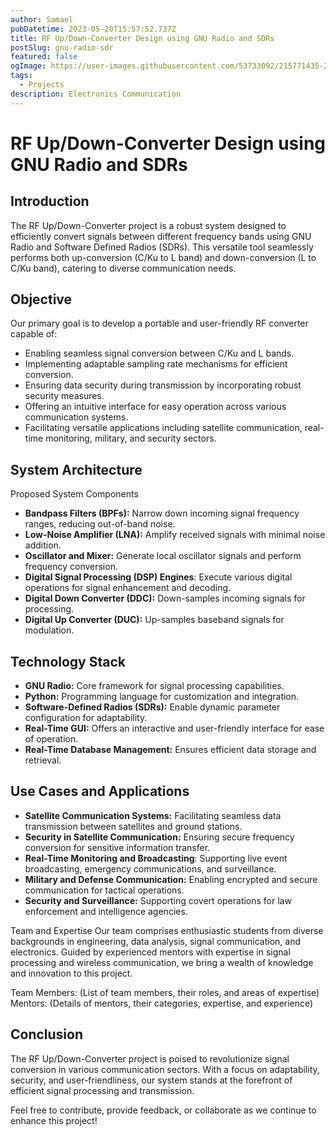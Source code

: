 ```yaml
---
author: Samael
pubDatetime: 2023-05-20T15:57:52.737Z
title: RF Up/Down-Converter Design using GNU Radio and SDRs
postSlug: gnu-radio-sdr
featured: false
ogImage: https://user-images.githubusercontent.com/53733092/215771435-25408246-2309-4f8b-a781-1f3d93bdf0ec.png
tags:
  - Projects
description: Electronics Communication
---
```


# RF Up/Down-Converter Design using GNU Radio and SDRs

## Introduction
The RF Up/Down-Converter project is a robust system designed to efficiently convert signals between different frequency bands using GNU Radio and Software Defined Radios (SDRs). This versatile tool seamlessly performs both up-conversion (C/Ku to L band) and down-conversion (L to C/Ku band), catering to diverse communication needs.

## Objective
Our primary goal is to develop a portable and user-friendly RF converter capable of:

- Enabling seamless signal conversion between C/Ku and L bands.
- Implementing adaptable sampling rate mechanisms for efficient conversion.
- Ensuring data security during transmission by incorporating robust security measures.
- Offering an intuitive interface for easy operation across various communication systems.
- Facilitating versatile applications including satellite communication, real-time monitoring, military, and security sectors.

## System Architecture
Proposed System Components

- **Bandpass Filters (BPFs):** Narrow down incoming signal frequency ranges, reducing out-of-band noise.
- **Low-Noise Amplifier (LNA):** Amplify received signals with minimal noise addition.
- **Oscillator and Mixer:** Generate local oscillator signals and perform frequency conversion.
- **Digital Signal Processing (DSP) Engines**: Execute various digital operations for signal enhancement and decoding.
- **Digital Down Converter (DDC):** Down-samples incoming signals for processing.
- **Digital Up Converter (DUC):** Up-samples baseband signals for modulation.

## Technology Stack

- **GNU Radio:** Core framework for signal processing capabilities.
- **Python:** Programming language for customization and integration.
- **Software-Defined Radios (SDRs):** Enable dynamic parameter configuration for adaptability.
- **Real-Time GUI:** Offers an interactive and user-friendly interface for ease of operation.
- **Real-Time Database Management:** Ensures efficient data storage and retrieval.

## Use Cases and Applications

- **Satellite Communication Systems:** Facilitating seamless data transmission between satellites and ground stations.
- **Security in Satellite Communication:** Ensuring secure frequency conversion for sensitive information transfer.
- **Real-Time Monitoring and Broadcasting**: Supporting live event broadcasting, emergency communications, and surveillance.
- **Military and Defense Communication:** Enabling encrypted and secure communication for tactical operations.
- **Security and Surveillance:** Supporting covert operations for law enforcement and intelligence agencies.

Team and Expertise
Our team comprises enthusiastic students from diverse backgrounds in engineering, data analysis, signal communication, and electronics. Guided by experienced mentors with expertise in signal processing and wireless communication, we bring a wealth of knowledge and innovation to this project.

Team Members: (List of team members, their roles, and areas of expertise)
Mentors: (Details of mentors, their categories, expertise, and experience)

## Conclusion
The RF Up/Down-Converter project is poised to revolutionize signal conversion in various communication sectors. With a focus on adaptability, security, and user-friendliness, our system stands at the forefront of efficient signal processing and transmission.

Feel free to contribute, provide feedback, or collaborate as we continue to enhance this project!
